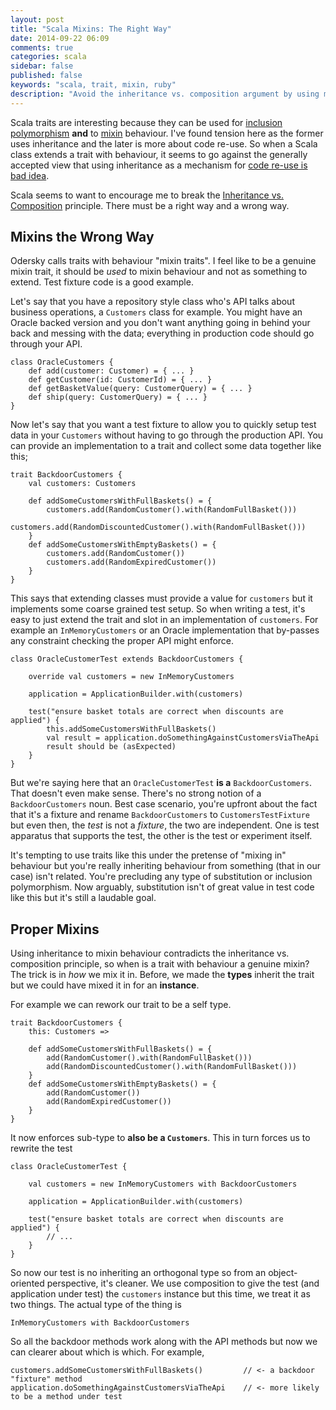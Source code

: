 ```yaml
---
layout: post
title: "Scala Mixins: The Right Way"
date: 2014-09-22 06:09
comments: true
categories: scala
sidebar: false
published: false
keywords: "scala, trait, mixin, ruby"
description: "Avoid the inheritance vs. composition argument by using mixin traits in the right way. Using inheritance to mixin behaviour contradicts the inheritance vs. composition principle, so when is a trait with behaviour a genuine mixin? Find out in this post."
---
```


Scala traits are interesting because they can be used for [inclusion polymorphism](http://en.wikipedia.org/wiki/Polymorphism_(computer_science)) **and** to [mixin](http://en.wikipedia.org/wiki/Mixin) behaviour. I've found tension here as the former uses inheritance and the later is more about code re-use. So when a Scala class extends a trait with behaviour, it seems to go against the generally accepted view that using inheritance as a mechanism for [code re-use is bad idea](http://baddotrobot.com/blog/2009/01/24/inheritance-vs-composition/). 

Scala seems to want to encourage me to break the [Inheritance vs. Composition](http://en.wikipedia.org/wiki/Composition_over_inheritance#Benefits) principle. There must be a right way and a wrong way.

<!-- more -->

## Mixins the Wrong Way

Odersky calls traits with behaviour "mixin traits". I feel like to be a genuine mixin trait, it should be _used_ to mixin behaviour and not as something to extend. Test fixture code is a good example.

Let's say that you have a repository style class who's API talks about business operations, a `Customers` class for example. You might have an Oracle backed version and you don't want anything going in behind your back and messing with the data; everything in production code should go through your API.

    class OracleCustomers {
        def add(customer: Customer) = { ... }
        def getCustomer(id: CustomerId) = { ... }
        def getBasketValue(query: CustomerQuery) = { ... }
        def ship(query: CustomerQuery) = { ... }
    }

Now let's say that you want a test fixture to allow you to quickly setup test data in your `Customers` without having to go through the production API. You can provide an implementation to a trait and collect some data together like this;


    trait BackdoorCustomers {
        val customers: Customers
    
        def addSomeCustomersWithFullBaskets() = {
            customers.add(RandomCustomer().with(RandomFullBasket()))
            customers.add(RandomDiscountedCustomer().with(RandomFullBasket()))            
        }
        def addSomeCustomersWithEmptyBaskets() = {
            customers.add(RandomCustomer())
            customers.add(RandomExpiredCustomer())
        }
    }

This says that extending classes must provide a value for `customers` but it implements some coarse grained test setup. So when writing a test, it's easy to just extend the trait and slot in an implementation of `customers`. For example an `InMemoryCustomers` or an Oracle implementation that by-passes any constraint checking the proper API might enforce. 
 
 
    class OracleCustomerTest extends BackdoorCustomers {        
        
        override val customers = new InMemoryCustomers
        
        application = ApplicationBuilder.with(customers)
        
        test("ensure basket totals are correct when discounts are applied") {
            this.addSomeCustomersWithFullBaskets()
            val result = application.doSomethingAgainstCustomersViaTheApi
            result should be (asExpected)
        }
    }
    
    
But we're saying here that an `OracleCustomerTest` **is a** `BackdoorCustomers`. That doesn't even make sense. There's no strong notion of a `BackdoorCustomers` noun. Best case scenario, you're upfront about the fact that it's a fixture and rename `BackdoorCustomers` to `CustomersTestFixture` but even then, the *test* is not a *fixture*, the two are independent. One is test apparatus that supports the test, the other is the test or experiment itself.
 
It's tempting to use traits like this under the pretense of "mixing in" behaviour but you're really inheriting behaviour from something (that in our case) isn't related. You're precluding any type of substitution or inclusion polymorphism. Now arguably, substitution isn't of great value in test code like this but it's still a laudable goal.


## Proper Mixins
    
Using inheritance to mixin behaviour contradicts the inheritance vs. composition principle, so when is a trait with behaviour a genuine mixin? The trick is in _how_ we mix it in. Before, we made the **types** inherit the trait but we could have mixed it in for an **instance**.

For example we can rework our trait to be a self type. 

    trait BackdoorCustomers {
        this: Customers =>
        
        def addSomeCustomersWithFullBaskets() = {
            add(RandomCustomer().with(RandomFullBasket()))
            add(RandomDiscountedCustomer().with(RandomFullBasket()))            
        }
        def addSomeCustomersWithEmptyBaskets() = {
            add(RandomCustomer())
            add(RandomExpiredCustomer())
        }
    }
    
It now enforces sub-type to **also be a `Customers`**. This in turn forces us to rewrite the test

    class OracleCustomerTest {        
        
        val customers = new InMemoryCustomers with BackdoorCustomers
        
        application = ApplicationBuilder.with(customers)
        
        test("ensure basket totals are correct when discounts are applied") {
            // ...
        }
    }
    

So now our test is no inheriting an orthogonal type so from an object-oriented perspective, it's cleaner. We use composition to give the test (and application under test) the `customers` instance but this time, we treat it as two things. The actual type of the thing is
  
    InMemoryCustomers with BackdoorCustomers
    
So all the backdoor methods work along with the API methods but now we can clearer about which is which. For example,


    customers.addSomeCustomersWithFullBaskets()         // <- a backdoor "fixture" method
    application.doSomethingAgainstCustomersViaTheApi    // <- more likely to be a method under test
    
    
    